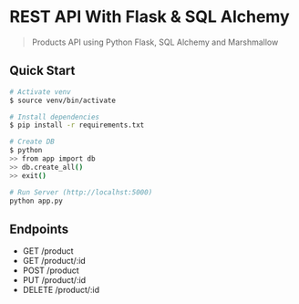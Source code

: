 # REST API With Flask & SQL Alchemy
>Products API using Python Flask, SQL Alchemy and Marshmallow

## Quick Start 
```sh
# Activate venv
$ source venv/bin/activate

# Install dependencies
$ pip install -r requirements.txt

# Create DB
$ python
>> from app import db
>> db.create_all()
>> exit()

# Run Server (http://localhst:5000)
python app.py
```

## Endpoints
* GET /product
* GET /product/:id
* POST /product
* PUT /product/:id
* DELETE /product/:id